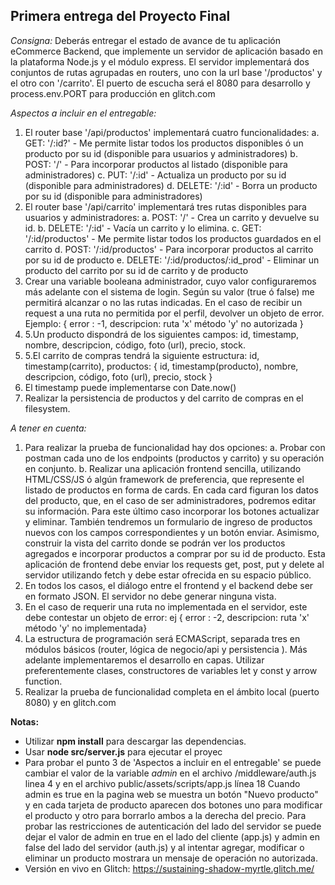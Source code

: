 ## **Primera entrega del Proyecto Final**

*Consigna:* Deberás entregar el estado de avance de tu aplicación eCommerce Backend, que implemente un servidor de aplicación basado en la plataforma Node.js y el módulo express. El servidor implementará dos conjuntos de rutas agrupadas en routers, uno con la url base '/productos' y el otro con '/carrito'. El puerto de escucha será el 8080 para desarrollo y process.env.PORT para producción en glitch.com

*Aspectos a incluir en el entregable:*
 1. El router base '/api/productos'  implementará  cuatro  funcionalidades:
    a. GET: '/:id?' - Me permite  listar  todos  los  productos  disponibles 		ó un producto  por  su id (disponible para usuarios y administradores)
    b. POST: '/' - Para incorporar  productos al listado (disponible para administradores)
    c. PUT: '/:id' - Actualiza un producto  por  su id (disponible para administradores)
    d. DELETE: '/:id' - Borra un producto  por  su id (disponible para administradores)
2. El router base '/api/carrito'  implementará  tres  rutas  disponibles para usuarios y administradores:
    a. POST: '/' - Crea un carrito y devuelve  su id.
    b. DELETE: '/:id' - Vacía un carrito y lo elimina.
    c. GET: '/:id/productos' - Me permite  listar  todos  los  productos  guardados  en el carrito
    d. POST: '/:id/productos' - Para incorporar  productos al carrito  por  su id de producto
    e. DELETE: '/:id/productos/:id_prod' - Eliminar un producto del carrito  por  su id de carrito y de producto
3. Crear  una variable booleana  administrador, cuyo  valor  configuraremos  más  adelante con el sistema de login. Según  su  valor (true ó false) me permitirá  alcanzar o no las rutas  indicadas. En el caso de recibir un request a una  ruta no permitida  por el perfil, devolver un objeto de error. Ejemplo: { error : -1, descripcion: ruta 'x' método 'y' no autorizada }
4. 5.Un producto  dispondrá de los  siguientes  campos:  id, timestamp, nombre, descripcion, código, foto (url), precio, stock.
5. 5.El carrito de compras  tendrá la siguiente  estructura:
	id, timestamp(carrito), productos: { id, timestamp(producto), nombre, descripcion, código, foto (url), precio, stock }
6. El timestamp puede  implementarse con Date.now()
7. Realizar la persistencia de productos y del carrito de compras  en el filesystem.

*A tener  en  cuenta:*
1. Para realizar la prueba de funcionalidad hay dos opciones:
    a. Probar con postman cada  uno de los endpoints (productos y carrito) y su  operación  en  conjunto.
    b. Realizar  una  aplicación frontend sencilla, utilizando HTML/CSS/JS ó algún framework de preferencia, que represente el listado de productos  en forma de cards. En  cada card figuran  los  datos del producto, que, en el caso de ser  administradores, podremos  editar  su  información. Para este  último  caso  incorporar  los  botones  actualizar  y eliminar. También  tendremos un formulario de ingreso de productos  nuevos con los  campos  correspondientes y un botón  enviar. Asimismo, construir la vista del carrito  donde se podrán  ver  los  productos  agregados e incorporar  productos a comprar  por  su id de producto. Esta  aplicación de frontend debe  enviar  los requests get, post, put y delete al servidor  utilizando fetch y debe  estar  ofrecida  en  su  espacio  público.
2. En  todos  los  casos, el diálogo entre el frontend y el backend debe  ser  en  formato JSON. El servidor no debe  generar  ninguna vista.
3. En el caso de requerir  una  ruta no implementada  en el servidor, este  debe  contestar un objeto de error: ej { error : -2, descripcion: ruta 'x' método 'y' no implementada}
4. La estructura de programación  será ECMAScript, separada  tres  en  módulos  básicos (router, lógica de negocio/api y persistencia ). Más  adelante  implementaremos el desarrollo  en  capas. Utilizar  preferentemente  clases, constructores de variables let y const y arrow function.
5. Realizar la prueba de funcionalidad  completa  en el ámbito local (puerto 8080) y en glitch.com

**Notas:**
- Utilizar **npm install** para descargar las dependencias.
- Usar **node src/server.js** para ejecutar el proyec
- Para probar el punto 3 de 'Aspectos a incluir en el entregable' se puede cambiar el valor de la variable *admin* en el archivo /middleware/auth.js linea 4 y en el archivo public/assets/scripts/app.js línea 18
  Cuando admin es true en la pagina web se muestra un botón "Nuevo producto" y en cada tarjeta de producto aparecen dos botones uno para modificar el producto y otro para borrarlo ambos a la derecha del precio.
  Para probar las restricciones de autenticación del lado del servidor se puede dejar el valor de admin en true en el lado del cliente (app.js) y admin en false del lado del servidor (auth.js) y al intentar agregar, modificar o eliminar un producto mostrara un mensaje de operación no autorizada.
- Versión en vivo en Glitch: https://sustaining-shadow-myrtle.glitch.me/
